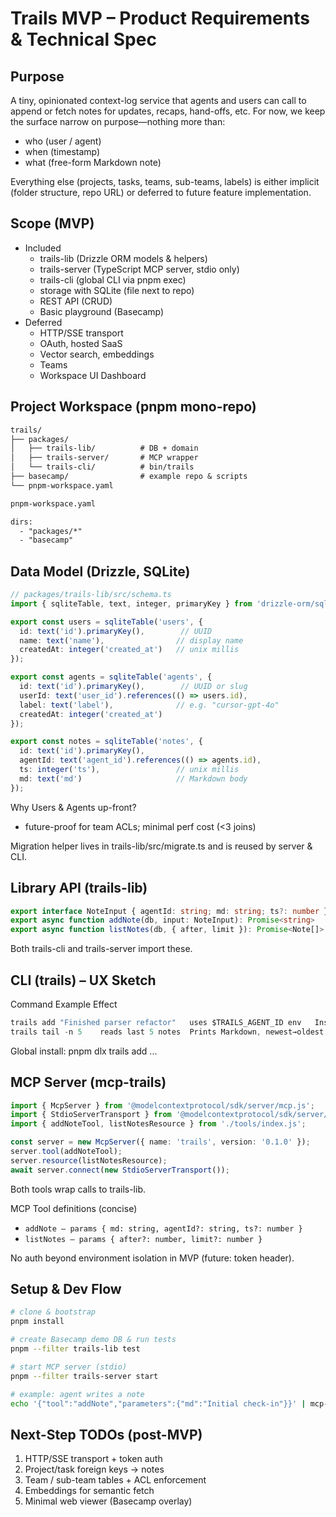 # Trails MVP – Product Requirements & Technical Spec

## Purpose

A tiny, opinionated context-log service that agents and users can call to append or fetch notes for updates, recaps, hand-offs,  etc.  For now, we keep the surface narrow on purpose—nothing more than:

- who (user / agent)
- when (timestamp)
- what (free-form Markdown note)

Everything else (projects, tasks, teams, sub-teams, labels) is either implicit (folder structure, repo URL) or deferred to future feature implementation.

## Scope (MVP)

- Included
  - trails-lib (Drizzle ORM models & helpers)	
  - trails-server (TypeScript MCP server, stdio only)
  - trails-cli (global CLI via pnpm exec)
  - storage with SQLite (file next to repo)
  - REST API (CRUD)
  - Basic playground (Basecamp)
- Deferred
  - HTTP/SSE transport
  - OAuth, hosted SaaS
  - Vector search, embeddings
  - Teams
  - Workspace UI Dashboard

## Project Workspace (pnpm mono-repo)

```txt
trails/
├── packages/
│   ├── trails-lib/          # DB + domain
│   ├── trails-server/       # MCP wrapper
│   └── trails-cli/          # bin/trails
├── basecamp/                # example repo & scripts
└── pnpm-workspace.yaml

pnpm-workspace.yaml

dirs:
  - "packages/*"
  - "basecamp"
```

## Data Model (Drizzle, SQLite)

```typescript
// packages/trails-lib/src/schema.ts
import { sqliteTable, text, integer, primaryKey } from 'drizzle-orm/sqlite-core';

export const users = sqliteTable('users', {
  id: text('id').primaryKey(),        // UUID
  name: text('name'),                // display name
  createdAt: integer('created_at')   // unix millis
});

export const agents = sqliteTable('agents', {
  id: text('id').primaryKey(),        // UUID or slug
  userId: text('user_id').references(() => users.id),
  label: text('label'),              // e.g. "cursor-gpt-4o"
  createdAt: integer('created_at')
});

export const notes = sqliteTable('notes', {
  id: text('id').primaryKey(),
  agentId: text('agent_id').references(() => agents.id),
  ts: integer('ts'),                 // unix millis
  md: text('md')                     // Markdown body
});
```

Why Users & Agents up-front?

- future-proof for team ACLs; minimal perf cost (<3 joins)

Migration helper lives in trails-lib/src/migrate.ts and is reused by server & CLI.

## Library API (trails-lib)

```typescript
export interface NoteInput { agentId: string; md: string; ts?: number }
export async function addNote(db, input: NoteInput): Promise<string>
export async function listNotes(db, { after, limit }): Promise<Note[]>
```

Both trails-cli and trails-server import these.

## CLI (trails) – UX Sketch

Command	Example	Effect

```typescript
trails add "Finished parser refactor"	uses $TRAILS_AGENT_ID env	Inserts row
trails tail -n 5	reads last 5 notes	Prints Markdown, newest→oldest
```

Global install: pnpm dlx trails add ...

## MCP Server (mcp-trails)

```typescript
import { McpServer } from '@modelcontextprotocol/sdk/server/mcp.js';
import { StdioServerTransport } from '@modelcontextprotocol/sdk/server/stdio.js';
import { addNoteTool, listNotesResource } from './tools/index.js';

const server = new McpServer({ name: 'trails', version: '0.1.0' });
server.tool(addNoteTool);
server.resource(listNotesResource);
await server.connect(new StdioServerTransport());
```

Both tools wrap calls to trails-lib.

MCP Tool definitions (concise)
- `addNote – params { md: string, agentId?: string, ts?: number }`
- `listNotes – params { after?: number, limit?: number }`

No auth beyond environment isolation in MVP (future: token header).

## Setup & Dev Flow

```bash
# clone & bootstrap
pnpm install

# create Basecamp demo DB & run tests
pnpm --filter trails-lib test

# start MCP server (stdio)
pnpm --filter trails-server start

# example: agent writes a note
echo '{"tool":"addNote","parameters":{"md":"Initial check-in"}}' | mcp-trails
```

## Next-Step TODOs (post-MVP)

1. HTTP/SSE transport + token auth
2. Project/task foreign keys → notes
3. Team / sub-team tables + ACL enforcement
4. Embeddings for semantic fetch
5. Minimal web viewer (Basecamp overlay)